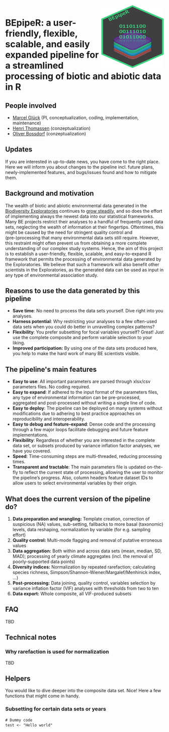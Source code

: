 <img align="right" width="200" height="200" src="https://github.com/marcelglueck/BEpipeR/blob/main/BEpipeR_logo_V003.png">

# BEpipeR: a user-friendly, flexible, scalable, and easily expanded pipeline for a streamlined processing of biotic and abiotic data in R  

## People involved
- [Marcel Glück](https://orcid.org/0000-0002-9027-6750) (PI, conceptualization, coding, implementation, maintenance)
- [Henri Thomassen](https://orcid.org/0000-0002-9403-1291) (conzeptualization)
- [Oliver Bossdorf](https://orcid.org/0000-0001-7504-6511) (conzeptualization)

## Updates
If you are interested in up-to-date news, you have come to the right place. Here we will
inform you about changes to the pipeline incl. future plans, newly-implemented features, 
and bugs/issues found and how to mitigate them.

## Background and motivation
The wealth of biotic and abiotic environmental data generated in the [Biodiversity
Exploratories](https://www.biodiversity-exploratories.de/en/) continues to [grow steadily](https://www.bexis.uni-jena.de/), and so does the effort of implementing always the
newest data into our statistical frameworks. Many BE projects restrict their analyses to a
handful of frequently used data sets, neglecting the wealth of information at their fingertips.
Oftentimes, this might be caused by the need for stringent quality control and (pre-)processing
that many environmental data sets still require. However, this restraint might often prevent us
from obtaining a more complete understanding of our complex study systems. Hence, the aim
of this project is to establish a user-friendly, flexible, scalable, and easy-to-expand R
framework that permits the processing of environmental data generated by the Exploratories.
We believe that such a framework will also benefit other scientists in the Exploratories, 
as the generated data can be used as input in any type of environmental association study.

## Reasons to use the data generated by this pipeline
- **Save time**: No need to process the data sets yourself. Dive right into you analyses.
- **Harness potential**: Why restricting your analyses to a few often-used data sets when you could do better in unravelling complex patterns?
- **Flexibility**: You prefer subsetting for focal variables yourself? Great! Just use the complete composite and perform variable selection to your liking.
- **Improved participation:** By using one of the data sets produced here, you help to make the hard work of many BE scientists visible.

## The pipeline's main features
- **Easy to use**: All important parameters are parsed through xlsx/csv parameters files.
No coding required.
- **Easy to expand**: If adhered to the input format of the parameters files, any type of
environmental information can be pre-processed, aggregated and post-processed
without writing a single line of code.
- **Easy to deploy**: The pipeline can be deployed on many systems without modifications
due to adhering to best practice approaches on reproducibility and interoperability.
- **Easy to debug and feature-expand**: Dense code and the processing through a few major
loops facilitate debugging and future feature implementations.
- **Flexibility**: Regardless of whether you are interested in the complete data set, or
subsets produced by variance inflation factor analyses, we have you covered.
- **Speed**: Time-consuming steps are multi-threaded, reducing processing times.
- **Transparent and tractable**: The main parameters file is updated on-the-fly to reflect
the current state of processing, allowing the user to monitor the pipeline’s progress.
Also, column headers feature dataset IDs to allow users to select environmental
variables by their origin.

## What does the current version of the pipeline do?
1. **Data preparation and wrangling:** Template creation, correction of suspicious (NA) values, sub-setting, fallbacks to more basal (taxonomic) levels, data reshaping, normalization by variable (for e.g. sampling effort)
2. **Quality control:** Multi-mode flagging and removal of putative erroneous values
3. **Data aggregation:** Both within and across data sets (mean, median, SD, MAD); processing of yearly climate aggregates (incl. the removal of poorly-supported data points)
4. **Diversity indices:** Normalization by repeated rarefaction; calculating species richness, Simpson/Shannon-Wiener/Margalef/Menhinick index, ...)
5. **Post-processing:** Data joining, quality control, variables selection by variance inflation factor (VIF) analyses with thresholds from two to ten
6. **Data export:** Whole composite, all VIF-produced subsets

## FAQ
TBD

## Technical notes
### Why rarefaction is used for normalization
TBD

## Helpers
You would like to dive deeper into the composite data set. Nice! Here a few functions that 
might come in handy.


### Subsetting for certain data sets or years
```
# Dummy code
test <- "Hello world"
```




